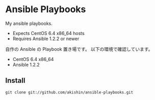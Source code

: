 # Ansible Playbooks

My ansible playbooks.

* Expects CentOS 6.4 x86_64 hosts
* Requires Ansible 1.2.2 or newer

自作の Ansible の Playbook 置き場です。
以下の環境で確認しています。

* CentOS 6.4 x86_64
* Ansible 1.2.2

## Install

    git clone git://github.com/akishin/ansible-playbooks.git


